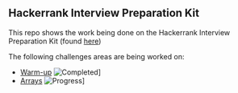 ## Hackerrank Interview Preparation Kit

This repo shows the work being done on the Hackerrank Interview Preparation Kit (found [here](https://www.hackerrank.com/interview/interview-preparation-kit))

The following challenges areas are being worked on:
- [Warm-up](/warm_up) ![Completed](http://progressed.io/bar/100?title=completed)]
- [Arrays](/arrays) ![Progress](http://progressed.io/bar/60?title=progress)]